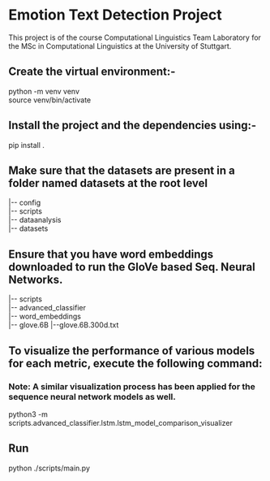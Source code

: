 # Emotion Text Detection Project

This project is of the course Computational Linguistics Team Laboratory for the MSc in Computational Linguistics at the University of Stuttgart.


## Create the virtual environment:-

python -m venv venv       
source venv/bin/activate     


## Install the project and the dependencies using:- 

pip install .


## Make sure that the datasets are present in a folder named datasets at the root level

|-- config  
|-- scripts    
|-- dataanalysis   
|-- datasets   

## Ensure that you have word embeddings downloaded to run the GloVe based Seq. Neural Networks.
 
|-- scripts    
    |-- advanced_classifier   
        |-- word_embeddings  
            |-- glove.6B
                    |--glove.6B.300d.txt

## To visualize the performance of various models for each metric, execute the following command:
### Note: A similar visualization process has been applied for the sequence neural network models as well.

python3 -m scripts.advanced_classifier.lstm.lstm_model_comparison_visualizer


## Run

python ./scripts/main.py
